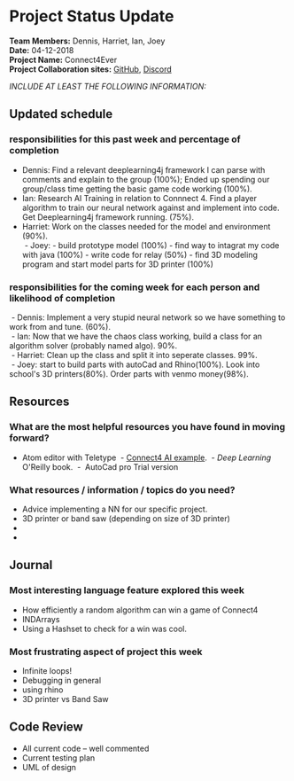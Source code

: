 # Project Status Update  
**Team Members:** Dennis, Harriet, Ian, Joey  
**Date:** 04-12-2018  
**Project Name:** Connect4Ever  
**Project Collaboration sites:** [GitHub](https://github.com/pseudodennis/connect4ever), [Discord](https://discordapp.com)  

*INCLUDE AT LEAST THE FOLLOWING INFORMATION:*  
## Updated schedule  
### responsibilities for this past week and  percentage of completion
  - Dennis: Find a relevant deeplearning4j framework I can parse with comments and explain to the group (100%); Ended up spending our group/class time getting the basic game code working (100%).  
  - Ian: Research AI Training in relation to Connnect 4. Find a player algorithm to train our neural network against and implement into code. Get Deeplearning4j framework running. (75%).  
  - Harriet: Work on the classes needed for the model and environment (90%).  
  - Joey: - build prototype model (100%) - find way to intagrat my code with java (100%) - write code for relay (50%) - find 3D modeling program and start model parts for 3D printer (100%)
  
### responsibilities for the coming week for each person and likelihood of completion
  - Dennis: Implement a very stupid neural network so we have something to work from and tune. (60%).  
  - Ian: Now that we have the chaos class working, build a class for an algorithm solver (probably named algo). 90%.  
  - Harriet: Clean up the class and split it into seperate classes. 99%.  
  - Joey: start to build parts with autoCad and Rhino(100%). Look into school's 3D printers(80%). Order parts with venmo money(98%).  


## Resources  
### What are the most helpful resources you have found in moving forward?  
  - Atom editor with Teletype
  - [Connect4 AI example](https://github.com/ianj98/Connect-4-AI). 
  - *Deep Learning* O'Reilly book. 
  -  AutoCad pro Trial version
  
### What resources / information / topics do you need?  
  - Advice implementing a NN for our specific project.  
  - 3D printer or band saw (depending on size of 3D printer) 
  -  
  -  

## Journal  
### Most interesting language feature explored this week  
  -  How efficiently a random algorithm can win a game of Connect4
  -  INDArrays
  -  Using a Hashset to check for a win was cool.
    
### Most frustrating aspect of project this week   
  -  Infinite loops!
  -  Debugging in general
  -  using rhino
  -  3D printer vs Band Saw

## Code Review  
  - All current code – well commented  
  - Current testing plan  
  - UML of design  
